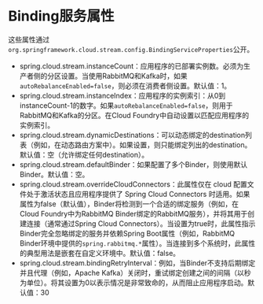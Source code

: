 # Binding服务属性

这些属性通过`org.springframework.cloud.stream.config.BindingServiceProperties`公开。

* spring.cloud.stream.instanceCount：应用程序的已部署实例数。必须为生产者侧的分区设置。当使用RabbitMQ和Kafka时，如果`autoRebalanceEnabled=false`，则必须在消费者侧设置。默认值：1。
* spring.cloud.stream.instanceIndex：应用程序的实例索引：从0到instanceCount-1的数字。如果`autoRebalanceEnabled=false`，则用于RabbitMQ和Kafka的分区。在Cloud Foundry中自动设置以匹配应用程序的实例索引。
* spring.cloud.stream.dynamicDestinations：可以动态绑定的destination列表（例如，在动态路由方案中）。如果设置，则只能绑定列出的destination。默认值：空（允许绑定任何destination）。
* spring.cloud.stream.defaultBinder：如果配置了多个Binder，则使用默认Binder。默认值：空。
* spring.cloud.stream.overrideCloudConnectors：此属性仅在 cloud 配置文件处于激活状态且应用程序提供了 Spring Cloud Connectors 时适用。如果属性为false（默认值），Binder将检测到一个合适的绑定服务（例如，在Cloud Foundry中为RabbitMQ Binder绑定的RabbitMQ服务），并将其用于创建连接（通常通过Spring Cloud Connectors）。当设置为true时，此属性指示Binder完全忽略绑定的服务并依赖Spring Boot属性（例如，RabbitMQ Binder环境中提供的`spring.rabbitmq.*`属性）。当连接到多个系统时，此属性的典型用法是嵌套在自定义环境中。默认值：false。
* spring.cloud.stream.bindingRetryInterval：例如，当Binder不支持后期绑定并且代理（例如，Apache Kafka）关闭时，重试绑定创建之间的间隔（以秒为单位）。将其设置为0以表示情况是非常致命的，从而阻止应用程序启动。默认值：30